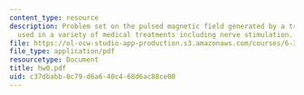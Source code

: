 ```yaml
---
content_type: resource
description: Problem set on the pulsed magnetic field generated by a transducer coil,
  used in a variety of medical treatments including nerve stimulation.
file: https://ol-ocw-studio-app-production.s3.amazonaws.com/courses/6-334-power-electronics-spring-2007/c37dbabb0c79d6a640c468d6ac88ce00_hw0.pdf
file_type: application/pdf
resourcetype: Document
title: hw0.pdf
uid: c37dbabb-0c79-d6a6-40c4-68d6ac88ce00
---
```

